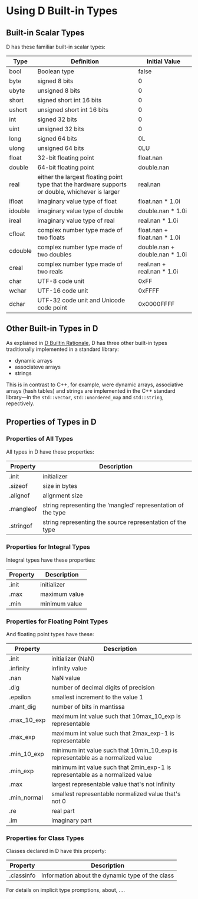 Using D Built-in Types
=======================

## Built-in Scalar Types

D has these familiar built-in scalar types:

|Type|Definition|Initial Value|
|----|----------|-------------|
|bool|Boolean type|false|
|byte|signed 8 bits|0|
|ubyte|unsigned 8 bits|0|
|short|signed short int 16 bits|0|
|ushort|unsigned short int 16 bits|0|
|int|signed 32 bits|0|
|uint|unsigned 32 bits|0|
|long|signed 64 bits|0L|
|ulong|unsigned 64 bits|0LU|
|float|32-bit floating point|float.nan|
|double|64-bit floating point|double.nan|
|real|either the largest floating point type that the hardware supports or double, whichever is larger|real.nan|
|ifloat|imaginary value type of float|float.nan * 1.0i|
|idouble|imaginary value type of double|double.nan * 1.0i|
|ireal|imaginary value type of real|real.nan * 1.0i|
|cfloat|complex number type made of two floats|float.nan + float.nan * 1.0i|
|cdouble|complex number type made of two doubles|double.nan + double.nan * 1.0i|
|creal|complex number type made of two reals|real.nan + real.nan * 1.0i|
|char|UTF-8 code unit|0xFF|
|wchar|UTF-16 code unit|0xFFFF|
|dchar|UTF-32 code unit and Unicode code point|0x0000FFFF|

## Other Built-in Types in D

As explained in [D Builtin Rationale](https://dlang.org/articles/builtin.html), D has three other built-in types traditionally implemented in a standard library:

- dynamic arrays
- associateve arrays
- strings

This is in contrast to C++, for example, were dynamic arrays, associative arrays (hash tables) and strings are implemented in the C++ standard library&mdash;in the `std::vector`, `std::unordered_map` and `std::string`, repectively. 

## Properties of Types in D

### Properties of All Types

All types in D have these properties:

| Property|Description|
|---------|-----------|
|.init|initializer|
|.sizeof|size in bytes|
|.alignof|alignment size|
|.mangleof|string representing the ‘mangled’ representation of the type|
|.stringof|string representing the source representation of the type|

### Properties for Integral Types

Integral types have these properties:

|Property|Description|
|--------|----------|
|.init|initializer|
|.max|maximum value|
|.min|minimum value|

### Properties for Floating Point Types

And floating point types have these:

|Property|Description|
|--------|----------|
|.init|initializer (NaN)|
|.infinity|infinity value|
|.nan|NaN value|
|.dig|number of decimal digits of precision|
|.epsilon|smallest increment to the value 1|
|.mant_dig|number of bits in mantissa|
|.max_10_exp|maximum int value such that 10max_10_exp is representable|
|.max_exp|maximum int value such that 2max_exp-1 is representable|
|.min_10_exp|minimum int value such that 10min_10_exp is representable as a normalized value|
|.min_exp|minimum int value such that 2min_exp-1 is representable as a normalized value|
|.max|largest representable value that's not infinity|
|.min_normal|smallest representable normalized value that's not 0|
|.re|real part|
|.im|imaginary part|

### Properties for Class Types

Classes declared in D have this property:

|Property|Description|
|--------|-----------|
|.classinfo|Information about the dynamic type of the class|

For details on implicit type promptions, about, ....
